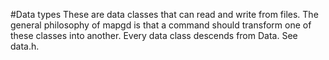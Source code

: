 #Data types
These are data classes that can read and write from files. The general philosophy of mapgd is that a command should transform one of these classes into another. Every data class descends from Data. See data.h.
